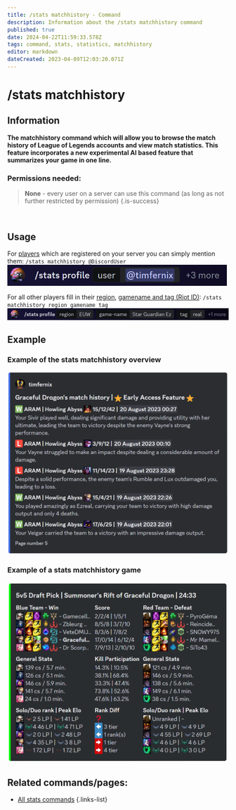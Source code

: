 ```yaml
---
title: /stats matchhistory - Command
description: Information about the /stats matchhistory command
published: true
date: 2024-04-22T11:59:33.578Z
tags: command, stats, statistics, matchhistory
editor: markdown
dateCreated: 2023-04-09T12:03:20.071Z
---
```


# /stats matchhistory
## Information
**The matchhistory command which will allow you to browse the match history of League of Legends accounts and view match statistics. This feature incorporates a new experimental AI based feature that summarizes your game in one line.**
<br>

### Permissions needed:
>**None** - every user on a server can use this command (as long as not further restricted by permission) {.is-success}

<br>

## Usage
For [players](/en/terms/player) which are registered on your server you can simply mention them: `/stats matchhistory @DiscordUser`
<img src="/en_/en_stats_profile_user.png" width="500">
<br>
  
For all other players fill in their [region](/en/terms/region), [gamename and tag (Riot ID)](/en/terms/riotid): `/stats matchhistory region gamename tag`
![](/en_/en_stats_profile_riotid.png)
 <br>
 
## Example
### Example of the stats matchhistory overview
<img src="/en_/en_stats_matchhistory_overview.png" width="600">
<br>

### Example of a stats matchhistory game 
<img src="/en_/en_matchhistorychannel_message_extended.png" width="600">
<br>
 
## Related commands/pages:

- [All stats commands](/en/commands/stats)
{.links-list}